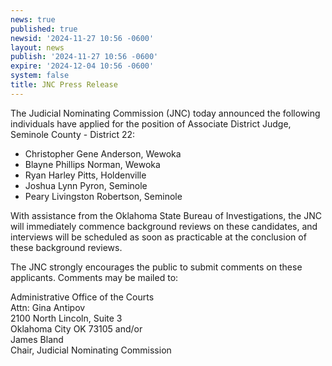 ```yaml
---
news: true
published: true
newsid: '2024-11-27 10:56 -0600'
layout: news
publish: '2024-11-27 10:56 -0600'
expire: '2024-12-04 10:56 -0600'
system: false
title: JNC Press Release
---
```

The Judicial Nominating Commission (JNC) today announced the following individuals have applied for the position of Associate District Judge, Seminole County - District 22:

- Christopher Gene Anderson, Wewoka
- Blayne Phillips Norman, Wewoka
- Ryan Harley Pitts, Holdenville
- Joshua Lynn Pyron, Seminole
- Peary Livingston Robertson, Seminole

With assistance from the Oklahoma State Bureau of Investigations, the JNC will immediately commence background reviews on these candidates, and interviews will be scheduled as soon as practicable at the conclusion of these background reviews.

The JNC strongly encourages the public to submit comments on these applicants. Comments may be
mailed to:

Administrative Office of the Courts  
Attn: Gina Antipov  
2100 North Lincoln, Suite 3  
Oklahoma City OK 73105 and/or  
James Bland  
Chair, Judicial Nominating Commission  